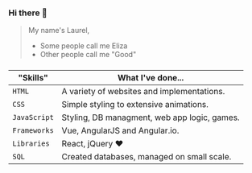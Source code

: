 ### Hi there 👋

<!--
**ElizaG00d/elizaG00D** is a ✨ _special_ ✨ repository because its `README.md` (this file) appears on your GitHub profile.

Here are some ideas to get you started:

- 🔭 I’m currently working on ...
- 🌱 I’m currently learning ...
- 👯 I’m looking to collaborate on ...
- 🤔 I’m looking for help with ...
- 💬 Ask me about ...
- 📫 How to reach me: ...
- 😄 Pronouns: ...
- ⚡ Fun fact: ...
-->

> My name's Laurel,
> - Some people call me Eliza
> -  Other people call me "Good"

###

| "Skills" | What I've done... |
| ---------- | --------- |
| `HTML` | A variety of websites and implementations. |
| `CSS` | Simple styling to extensive animations. |
| `JavaScript` | Styling, DB managment, web app logic, games. |
| `Frameworks` | Vue, AngularJS and Angular.io. |
| `Libraries` | React, jQuery :hearts: |
| `SQL` | Created databases, managed on small scale. |

